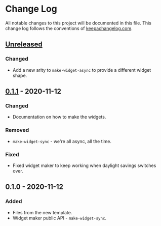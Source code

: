 # Change Log
All notable changes to this project will be documented in this file. This change log follows the conventions of [keepachangelog.com](http://keepachangelog.com/).

## [Unreleased]
### Changed
- Add a new arity to `make-widget-async` to provide a different widget shape.

## [0.1.1] - 2020-11-12
### Changed
- Documentation on how to make the widgets.

### Removed
- `make-widget-sync` - we're all async, all the time.

### Fixed
- Fixed widget maker to keep working when daylight savings switches over.

## 0.1.0 - 2020-11-12
### Added
- Files from the new template.
- Widget maker public API - `make-widget-sync`.

[Unreleased]: https://github.com/your-name/cljquickjs/compare/0.1.1...HEAD
[0.1.1]: https://github.com/your-name/cljquickjs/compare/0.1.0...0.1.1
